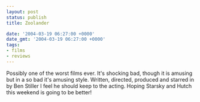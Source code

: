 ```yaml
---
layout: post
status: publish
title: Zoolander

date: '2004-03-19 06:27:00 +0000'
date_gmt: '2004-03-19 06:27:00 +0000'
tags:
- films
- reviews
---
```

Possibly one of the worst films ever. It's shocking bad, though it is amusing but in a so bad it's amusing style. Written, directed, produced and starred in by Ben Stiller I feel he should keep to the acting. Hoping Starsky and Hutch this weekend is going to be better!
